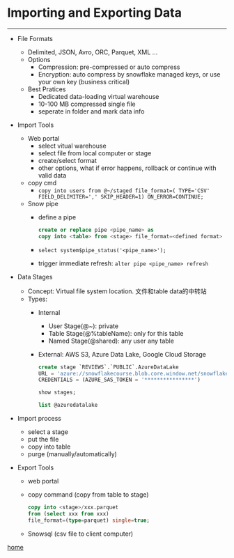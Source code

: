 # Importing and Exporting Data

---

* File Formats
  * Delimited, JSON, Avro, ORC, Parquet, XML ...
  * Options
    * Compression: pre-compressed or auto compress
    * Encryption: auto compress by snowflake managed keys, or use your own key (business critical)
  * Best Pratices
    * Dedicated data-loading virtual warehouse
    * 10-100 MB compressed single file
    * seperate in folder and mark data info
* Import Tools
  * Web portal
    * select vitual warehouse
    * select file from local computer or stage
    * create/select format
    * other options, what if error happens, rollback or continue with valid data
  * copy cmd
    * `copy into users from @~/staged file_format=( TYPE='CSV' FIELD_DELIMITER=',' SKIP_HEADER=1) ON_ERROR=CONTINUE;`
  * Snow pipe
    * define a pipe

        ```sql
        create or replace pipe <pipe_name> as 
        copy into <table> from <stage> file_format=<defined format>
        ```

    * `select system$pipe_status('<pipe_name>');`
    * trigger immediate refresh: `alter pipe <pipe_name> refresh`
* Data Stages
  * Concept: Virtual file system location. 文件和table data的中转站
  * Types:
    * Internal
      * User Stage(@~): private
      * Table Stage(@%tableName): only for this table
      * Named Stage(@shared): any user any table
    * External: AWS S3, Azure Data Lake, Google Cloud Storage

        ```sql
        create stage `REVIEWS`.`PUBLIC`.AzureDataLake 
        URL = 'azure://snowflakecourse.blob.core.window.net/snowflake-stage'
        CREDENTIALS = (AZURE_SAS_TOKEN = '****************')

        show stages;

        list @azuredatalake
        ```

* Import process
  * select a stage
  * put the file
  * copy into table
  * purge (manually/automatically)
* Export Tools
  * web portal
  * copy command (copy from table to stage)

    ```sql
    copy into <stage>/xxx.parquet
    from (select xxx from xxx)
    file_format=(type=parquet) single=true;
    ```

  * Snowsql (csv file to client computer)

[home](../../README.md)
